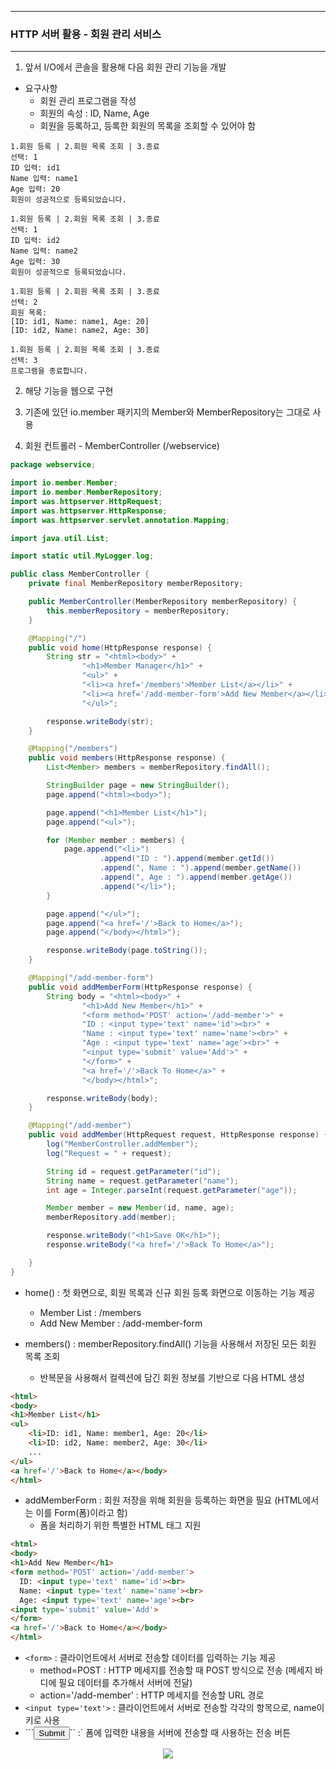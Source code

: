 -----
### HTTP 서버 활용 - 회원 관리 서비스
-----
1. 앞서 I/O에서 콘솔을 활용해 다음 회원 관리 기능을 개발
  - 요구사항
    + 회원 관리 프로그램을 작성
    + 회원의 속성 : ID, Name, Age
    + 회원을 등록하고, 등록한 회원의 목록을 조회할 수 있어야 함
```
1.회원 등록 | 2.회원 목록 조회 | 3.종료
선택: 1
ID 입력: id1
Name 입력: name1
Age 입력: 20
회원이 성공적으로 등록되었습니다.

1.회원 등록 | 2.회원 목록 조회 | 3.종료
선택: 1
ID 입력: id2
Name 입력: name2
Age 입력: 30
회원이 성공적으로 등록되었습니다.

1.회원 등록 | 2.회원 목록 조회 | 3.종료
선택: 2
회원 목록:
[ID: id1, Name: name1, Age: 20]
[ID: id2, Name: name2, Age: 30]

1.회원 등록 | 2.회원 목록 조회 | 3.종료
선택: 3
프로그램을 종료합니다.
```

2. 해당 기능을 웹으로 구현
3. 기존에 있던 io.member 패키지의 Member와 MemberRepository는 그대로 사용

4. 회원 컨트롤러 - MemberController (/webservice)
```java
package webservice;

import io.member.Member;
import io.member.MemberRepository;
import was.httpserver.HttpRequest;
import was.httpserver.HttpResponse;
import was.httpserver.servlet.annotation.Mapping;

import java.util.List;

import static util.MyLogger.log;

public class MemberController {
    private final MemberRepository memberRepository;

    public MemberController(MemberRepository memberRepository) {
        this.memberRepository = memberRepository;
    }

    @Mapping("/")
    public void home(HttpResponse response) {
        String str = "<html><body>" +
                "<h1>Member Manager</h1>" +
                "<ul>" +
                "<li><a href='/members'>Member List</a></li>" +
                "<li><a href='/add-member-form'>Add New Member</a></li>" +
                "</ul>";

        response.writeBody(str);
    }

    @Mapping("/members")
    public void members(HttpResponse response) {
        List<Member> members = memberRepository.findAll();

        StringBuilder page = new StringBuilder();
        page.append("<html><body>");

        page.append("<h1>Member List</h1>");
        page.append("<ul>");

        for (Member member : members) {
            page.append("<li>")
                    .append("ID : ").append(member.getId())
                    .append(", Name : ").append(member.getName())
                    .append(", Age : ").append(member.getAge())
                    .append("</li>");
        }

        page.append("</ul>");
        page.append("<a href='/'>Back to Home</a>");
        page.append("</body></html>");

        response.writeBody(page.toString());
    }

    @Mapping("/add-member-form")
    public void addMemberForm(HttpResponse response) {
        String body = "<html><body>" +
                "<h1>Add New Member</h1>" +
                "<form method='POST' action='/add-member'>" +
                "ID : <input type='text' name='id'><br>" +
                "Name : <input type='text' name='name'><br>" +
                "Age : <input type='text' name='age'><br>" +
                "<input type='submit' value='Add'>" +
                "</form>" +
                "<a href='/'>Back To Home</a>" +
                "</body></html>";

        response.writeBody(body);
    }

    @Mapping("/add-member")
    public void addMember(HttpRequest request, HttpResponse response) {
        log("MemberController.addMember");
        log("Request = " + request);

        String id = request.getParameter("id");
        String name = request.getParameter("name");
        int age = Integer.parseInt(request.getParameter("age"));

        Member member = new Member(id, name, age);
        memberRepository.add(member);

        response.writeBody("<h1>Save OK</h1>");
        response.writeBody("<a href='/'>Back To Home</a>");

    }
}
```
  - home() : 첫 화면으로, 회원 목록과 신규 회원 등록 화면으로 이동하는 기능 제공
    + Member List : /members
    + Add New Member : /add-member-form

  - members() : memberRepository.findAll() 기능을 사용해서 저장된 모든 회원 목록 조회
    + 반복문을 사용해서 컬렉션에 담긴 회원 정보를 기반으로 다음 HTML 생성
```html
<html>
<body>
<h1>Member List</h1>
<ul>
    <li>ID: id1, Name: member1, Age: 20</li>
    <li>ID: id2, Name: member2, Age: 30</li>
    ...
</ul>
<a href='/'>Back to Home</a></body>
</html>
```

  - addMemberForm : 회원 저장을 위해 회원을 등록하는 화면을 필요 (HTML에서는 이를 Form(폼)이라고 함)
    + 폼을 처리하기 위한 특별한 HTML 태그 지원
```html
<html>
<body>
<h1>Add New Member</h1>
<form method='POST' action='/add-member'>
  ID: <input type='text' name='id'><br>
  Name: <input type='text' name='name'><br>
  Age: <input type='text' name='age'><br>
<input type='submit' value='Add'>
</form>
<a href='/'>Back to Home</a></body>
</html>
```
  + ```<form>``` : 클라이언트에서 서버로 전송할 데이터를 입력하는 기능 제공
    * method=POST : HTTP 메세지를 전송할 때 POST 방식으로 전송 (메세지 바디에 필요 데이터를 추가해서 서버에 전달)
    * action='/add-member' : HTTP 메세지를 전송할 URL 경로
  + ```<input type='text'>``` : 클라이언트에서 서버로 전송할 각각의 항목으로, name이 키로 사용
  + ```<input type='submit'>`` :` 폼에 입력한 내용을 서버에 전송할 때 사용하는 전송 버튼

<div align="center">
<img src="https://github.com/user-attachments/assets/d5900d7f-395c-449d-a478-9d21f1ff40e8">
</div>

